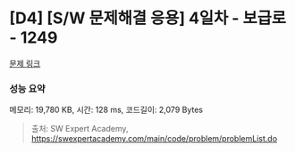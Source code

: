 # [D4] [S/W 문제해결 응용] 4일차 - 보급로 - 1249 

[문제 링크](https://swexpertacademy.com/main/code/problem/problemDetail.do?contestProbId=AV15QRX6APsCFAYD) 

### 성능 요약

메모리: 19,780 KB, 시간: 128 ms, 코드길이: 2,079 Bytes



> 출처: SW Expert Academy, https://swexpertacademy.com/main/code/problem/problemList.do